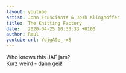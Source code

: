 ```yaml
---
layout: youtube
artist: John Frusciante & Josh Klinghoffer
title:  The Knitting Factory
date:   2020-04-25 10:33:33 +0100
author: Raul
youtube-url: YdjgA9e_-x8
---
```


Who knows this JAF jam?     
Kurz weird - dann geil! 
